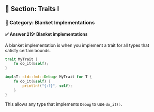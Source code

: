## 📘 Section: Traits I  
### 🔹 Category: Blanket Implementations  
#### ✅ Answer 219: Blanket implementations

A blanket implementation is when you implement a trait for all types that satisfy certain bounds.

```rust
trait MyTrait {
    fn do_it(&self);
}

impl<T: std::fmt::Debug> MyTrait for T {
    fn do_it(&self) {
        println!("{:?}", self);
    }
}
```

This allows any type that implements `Debug` to use `do_it()`.
